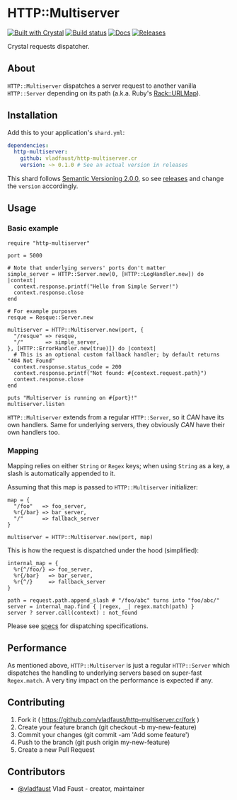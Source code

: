 # HTTP::Multiserver

[![Built with Crystal](https://img.shields.io/badge/built%20with-crystal-000000.svg?style=flat-square)](https://crystal-lang.org/)
[![Build status](https://img.shields.io/travis/vladfaust/http-multiserver.cr/master.svg?style=flat-square)](https://travis-ci.org/vladfaust/http-multiserver.cr)
[![Docs](https://img.shields.io/badge/docs-available-brightgreen.svg?style=flat-square)](https://vladfaust.com/http-multiserver.cr)
[![Releases](https://img.shields.io/github/release/vladfaust/http-multiserver.cr.svg?style=flat-square)](https://github.com/vladfaust/http-multiserver.cr/releases)

Crystal requests dispatcher.

## About

`HTTP::Multiserver` dispatches a server request to another vanilla `HTTP::Server` depending on its path (a.k.a. Ruby's [Rack::URLMap](http://www.rubydoc.info/gems/rack/Rack/URLMap)).

## Installation

Add this to your application's `shard.yml`:

```yaml
dependencies:
  http-multiserver:
    github: vladfaust/http-multiserver.cr
    version: ~> 0.1.0 # See an actual version in releases
```

This shard follows [Semantic Versioning 2.0.0](https://semver.org/), so see [releases](https://github.com/vladfaust/http-multiserver.cr/releases) and change the `version` accordingly.

## Usage

### Basic example

```crystal
require "http-multiserver"

port = 5000

# Note that underlying servers' ports don't matter
simple_server = HTTP::Server.new(0, [HTTP::LogHandler.new]) do |context|
  context.response.printf("Hello from Simple Server!")
  context.response.close
end

# For example purposes
resque = Resque::Server.new

multiserver = HTTP::Multiserver.new(port, {
  "/resque" => resque,
  "/"       => simple_server,
}, [HTTP::ErrorHandler.new(true)]) do |context|
  # This is an optional custom fallback handler; by default returns "404 Not Found"
  context.response.status_code = 200
  context.response.printf("Not found: #{context.request.path}")
  context.response.close
end

puts "Multiserver is running on #{port}!"
multiserver.listen
```

`HTTP::Multiserver` extends from a regular `HTTP::Server`, so it *CAN* have its own handlers. Same for underlying servers, they obviously *CAN* have their own handlers too.

### Mapping

Mapping relies on either `String` or `Regex` keys; when using `String` as a key, a slash is automatically appended to it.

Assuming that this map is passed to `HTTP::Multiserver` initializer:

```crystal
map = {
  "/foo"   => foo_server,
  %r{/bar} => bar_server,
  "/"      => fallback_server
}

multiserver = HTTP::Multiserver.new(port, map)
```

This is how the request is dispatched under the hood (simplified):

```crystal
internal_map = {
  %r{^/foo/} => foo_server,
  %r{/bar}   => bar_server,
  %r{^/}     => fallback_server
}

path = request.path.append_slash # "/foo/abc" turns into "foo/abc/"
server = internal_map.find { |regex, _| regex.match(path) }
server ? server.call(context) : not_found
```

Please see [specs](https://github.com/vladfaust/http-multiserver.cr/blob/master/spec/http-multiserver_spec.cr) for dispatching specifications.

## Performance

As mentioned above, `HTTP::Multiserver` is just a regular `HTTP::Server` which dispatches the handling to underlying servers based on super-fast `Regex.match`. A very tiny impact on the performance is expected if any.

## Contributing

1. Fork it ( https://github.com/vladfaust/http-multiserver.cr/fork )
2. Create your feature branch (git checkout -b my-new-feature)
3. Commit your changes (git commit -am 'Add some feature')
4. Push to the branch (git push origin my-new-feature)
5. Create a new Pull Request

## Contributors

- [@vladfaust](https://github.com/vladfaust) Vlad Faust - creator, maintainer
